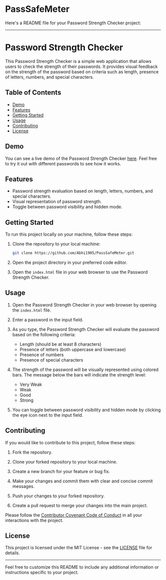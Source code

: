 # PassSafeMeter

Here's a README file for your Password Strength Checker project:

---

# Password Strength Checker

This Password Strength Checker is a simple web application that allows users to check the strength of their passwords. It provides visual feedback on the strength of the password based on criteria such as length, presence of letters, numbers, and special characters.

## Table of Contents

- [Demo](#demo)
- [Features](#features)
- [Getting Started](#getting-started)
- [Usage](#usage)
- [Contributing](#contributing)
- [License](#license)

## Demo

You can see a live demo of the Password Strength Checker [here](#insert-live-demo-link-if-available). Feel free to try it out with different passwords to see how it works.

## Features

- Password strength evaluation based on length, letters, numbers, and special characters.
- Visual representation of password strength.
- Toggle between password visibility and hidden mode.

## Getting Started

To run this project locally on your machine, follow these steps:

1. Clone the repository to your local machine:

   ```bash
   git clone https://github.com/Abhi1905/PassSafeMeter.git
   ```

2. Open the project directory in your preferred code editor.

3. Open the `index.html` file in your web browser to use the Password Strength Checker.

## Usage

1. Open the Password Strength Checker in your web browser by opening the `index.html` file.

2. Enter a password in the input field.

3. As you type, the Password Strength Checker will evaluate the password based on the following criteria:
   - Length (should be at least 8 characters)
   - Presence of letters (both uppercase and lowercase)
   - Presence of numbers
   - Presence of special characters

4. The strength of the password will be visually represented using colored bars. The message below the bars will indicate the strength level:
   - Very Weak
   - Weak
   - Good
   - Strong

5. You can toggle between password visibility and hidden mode by clicking the eye icon next to the input field.

## Contributing

If you would like to contribute to this project, follow these steps:

1. Fork the repository.

2. Clone your forked repository to your local machine.

3. Create a new branch for your feature or bug fix.

4. Make your changes and commit them with clear and concise commit messages.

5. Push your changes to your forked repository.

6. Create a pull request to merge your changes into the main project.

Please follow the [Contributor Covenant Code of Conduct](CODE_OF_CONDUCT.md) in all your interactions with the project.

## License

This project is licensed under the MIT License - see the [LICENSE](LICENSE) file for details.

---

Feel free to customize this README to include any additional information or instructions specific to your project.
